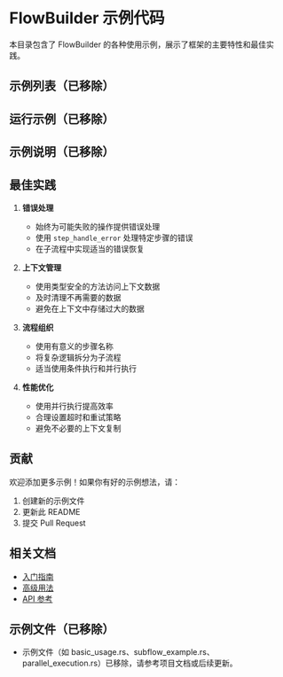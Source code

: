 # FlowBuilder 示例代码

本目录包含了 FlowBuilder 的各种使用示例，展示了框架的主要特性和最佳实践。

## 示例列表（已移除）

## 运行示例（已移除）

## 示例说明（已移除）

## 最佳实践

1. **错误处理**
   - 始终为可能失败的操作提供错误处理
   - 使用 `step_handle_error` 处理特定步骤的错误
   - 在子流程中实现适当的错误恢复

2. **上下文管理**
   - 使用类型安全的方法访问上下文数据
   - 及时清理不再需要的数据
   - 避免在上下文中存储过大的数据

3. **流程组织**
   - 使用有意义的步骤名称
   - 将复杂逻辑拆分为子流程
   - 适当使用条件执行和并行执行

4. **性能优化**
   - 使用并行执行提高效率
   - 合理设置超时和重试策略
   - 避免不必要的上下文复制

## 贡献

欢迎添加更多示例！如果你有好的示例想法，请：

1. 创建新的示例文件
2. 更新此 README
3. 提交 Pull Request

## 相关文档

- [入门指南](../docs/getting-started.md)
- [高级用法](../docs/advanced-usage.md)
- [API 参考](../docs/api-reference.md)

## 示例文件（已移除）

- 示例文件（如 basic_usage.rs、subflow_example.rs、parallel_execution.rs）已移除，请参考项目文档或后续更新。